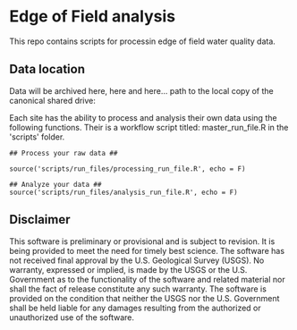 # Edge of Field analysis

This repo contains scripts for processin edge of field water quality data. 

## Data location

Data will be archived here, here and here...
 path to the local copy of the canonical shared drive:

Each site has the ability to process and analysis their own data using the following functions. Their is a workflow script titled: master_run_file.R in the 'scripts' folder. 


```
## Process your raw data ##

source('scripts/run_files/processing_run_file.R', echo = F)

## Analyze your data ##
source('scripts/run_files/analysis_run_file.R', echo = F)
```


## Disclaimer

This software is preliminary or provisional and is subject to revision. It is being provided to meet the need for timely best science. The software has not received final approval by the U.S. Geological Survey (USGS). No warranty, expressed or implied, is made by the USGS or the U.S. Government as to the functionality of the software and related material nor shall the fact of release constitute any such warranty. The software is provided on the condition that neither the USGS nor the U.S. Government shall be held liable for any damages resulting from the authorized or unauthorized use of the software.
